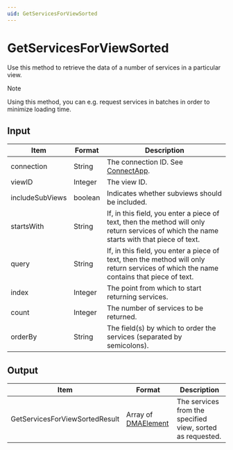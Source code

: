 ```yaml
---
uid: GetServicesForViewSorted
---
```


# GetServicesForViewSorted

Use this method to retrieve the data of a number of services in a particular view.

> [!NOTE]
> Using this method, you can e.g. request services in batches in order to minimize loading time.

## Input

| Item | Format | Description |
|--|--|--|
| connection | String | The connection ID. See [ConnectApp](xref:ConnectApp). |
| viewID | Integer | The view ID. |
| includeSubViews | boolean | Indicates whether subviews should be included. |
| startsWith | String | If, in this field, you enter a piece of text, then the method will only return services of which the name starts with that piece of text. |
| query | String | If, in this field, you enter a piece of text, then the method will only return services of which the name contains that piece of text. |
| index | Integer | The point from which to start returning services. |
| count | Integer | The number of services to be returned. |
| orderBy | String | The field(s) by which to order the services (separated by semicolons). |

## Output

| Item | Format | Description |
|--|--|--|
| GetServicesForViewSortedResult | Array of [DMAElement](xref:DMAElement) | The services from the specified view, sorted as requested. |
